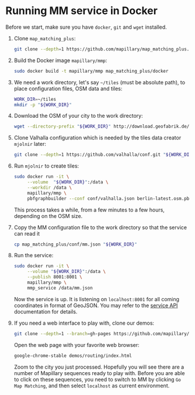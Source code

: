 # Running MM service in Docker

Before we start, make sure you have `docker`, `git` and `wget`
installed.

1. Clone `map_matching_plus`:
   ```sh
   git clone --depth=1 https://github.com/mapillary/map_matching_plus.git
   ```

2. Build the Docker image `mapillary/mmp`:
   ```sh
   sudo docker build -t mapillary/mmp map_matching_plus/docker
   ```

3. We need a work directory, let's say `~/tiles` (must be absolute
   path), to place configuration files, OSM data and tiles:
   ```sh
   WORK_DIR=~/tiles
   mkdir -p "${WORK_DIR}"
   ```

4. Download the OSM of your city to the work directory:
   ```sh
   wget --directory-prefix "${WORK_DIR}" http://download.geofabrik.de/europe/germany/berlin-latest.osm.pbf
   ```

5. Clone Valhalla configuration which is needed by the tiles data
   creator `mjolnir` later:
   ```sh
   git clone --depth=1 https://github.com/valhalla/conf.git "${WORK_DIR}/conf"
   ```

6. Run `mjolnir` to create tiles:
   ```sh
   sudo docker run -it \
        --volume  "${WORK_DIR}":/data \
        --workdir /data \
        mapillary/mmp \
        pbfgraphbuilder --conf conf/valhalla.json berlin-latest.osm.pbf
   ```

   This process takes a while, from a few minutes to a few hours,
   depending on the OSM size.

7. Copy the MM configuration file to the work directory so that the
   service can read it

   ```sh
   cp map_matching_plus/conf/mm.json "${WORK_DIR}"
   ```

8. Run the service:

   ```sh
   sudo docker run -it \
        --volume "${WORK_DIR}":/data \
        --publish 8001:8001 \
        mapillary/mmp \
        mmp_service /data/mm.json
   ```

   Now the service is up. It is listening on `localhost:8001` for all
   coming coordinates in format of GeoJSON. You may refer to the
   [service API](https://github.com/mapillary/map_matching_plus/blob/master/docs/service_api.md)
   documentation for details.

9. If you need a web interface to play with, clone our demos:
   ```sh
   git clone --depth=1 --branch=gh-pages https://github.com/mapillary/demos.git
   ```

   Open the web page with your favorite web browser:
   ```sh
   google-chrome-stable demos/routing/index.html
   ```

   Zoom to the city you just processed. Hopefully you will see there
   are a number of Mapillary sequences ready to play with. Before you
   are able to click on these sequences, you need to switch to MM by
   clicking `Go Map Matching`, and then select `localhost` as current
   environment.
